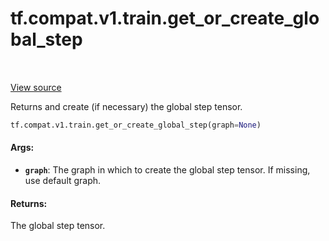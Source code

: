 <div itemscope itemtype="http://developers.google.com/ReferenceObject">
<meta itemprop="name" content="tf.compat.v1.train.get_or_create_global_step" />
<meta itemprop="path" content="Stable" />
</div>

# tf.compat.v1.train.get_or_create_global_step

<!-- Insert buttons and diff -->

<table class="tfo-notebook-buttons tfo-api" align="left">
</table>

<a target="_blank" href="/code/stable/tensorflow/python/training/training_util.py">View source</a>



Returns and create (if necessary) the global step tensor.

``` python
tf.compat.v1.train.get_or_create_global_step(graph=None)
```



<!-- Placeholder for "Used in" -->


#### Args:


* <b>`graph`</b>: The graph in which to create the global step tensor. If missing, use
  default graph.


#### Returns:

The global step tensor.


